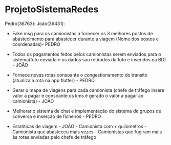 # ProjetoSistemaRedes


Pedro(36763):
João(36431):


- Fake msg para os camionistas a fornecer os 3 melhores postos de abastecimento para abastecer durante a viagem (Nome dos postos e coordenadas)- PEDRO

- Todos os pagamentos feitos pelos camionistas serem enviados para o sistema(foto enviada e os dados sao retirados da foto e inseridos na BD) - JOÃO

- Fornece novas rotas consoante o congestionamento do transito (atualiza a rota na app flutter) - PEDRO

- Gerar o mapa de viagens para cada camionista (chefe de tráfego insere valor a pagar e consoante os kms é gerado o valor a pagar ao camionista) - JOÃO

- Melhorar o sistema de chat e implementação do sistema de grupos de conversa e inserção de ficheiros - PEDRO

- Estatiticas de viagem - JOÃO
			- Camionista com + quilometros
			- Camionista que abasteceu mais vezes
			- Camionistas que fugiram mais às rotas enviadas pelo chefe de tráfego
